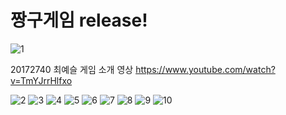 # 짱구게임 release!

![1](https://user-images.githubusercontent.com/70987287/100384825-6b4cf300-3064-11eb-85d4-d5c95cf706d4.png)

20172740 최예슬
게임 소개 영상 https://www.youtube.com/watch?v=TmYJrrHlfxo



![2](https://user-images.githubusercontent.com/70987287/100384827-6c7e2000-3064-11eb-8b10-85019a7be233.png)
![3](https://user-images.githubusercontent.com/70987287/100384829-6d16b680-3064-11eb-8dad-8bef6420c7cb.png)
![4](https://user-images.githubusercontent.com/70987287/100384830-6daf4d00-3064-11eb-9f81-806520887b67.png)
![5](https://user-images.githubusercontent.com/70987287/100384831-6e47e380-3064-11eb-92d4-7d967736691e.png)
![6](https://user-images.githubusercontent.com/70987287/100384832-6e47e380-3064-11eb-92ff-ccb3001674be.png)
![7](https://user-images.githubusercontent.com/70987287/100384835-6ee07a00-3064-11eb-9a12-1cff67da5b49.png)
![8](https://user-images.githubusercontent.com/70987287/100384836-6f791080-3064-11eb-8751-4c1e53063d96.png)
![9](https://user-images.githubusercontent.com/70987287/100384839-7011a700-3064-11eb-8625-e125d066d5f0.png)
![10](https://user-images.githubusercontent.com/70987287/100384841-7011a700-3064-11eb-8800-7ed6a3b5ee04.png)
